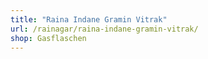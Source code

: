 ```yaml
---
title: "Raina Indane Gramin Vitrak"
url: /rainagar/raina-indane-gramin-vitrak/
shop: Gasflaschen
---
```

